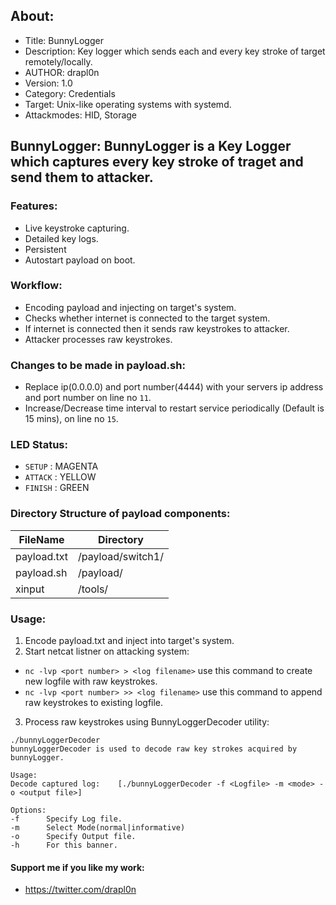 ## About:
* Title: BunnyLogger
* Description: Key logger which sends each and every key stroke of target remotely/locally.
* AUTHOR: drapl0n
* Version: 1.0
* Category: Credentials
* Target: Unix-like operating systems with systemd.
* Attackmodes: HID, Storage

## BunnyLogger: BunnyLogger is a Key Logger which captures every key stroke of traget and send them to attacker.

### Features:
* Live keystroke capturing.
* Detailed key logs.
* Persistent
* Autostart payload on boot.

### Workflow:
* Encoding payload and injecting on target's system.
* Checks whether internet is connected to the target system. 
* If internet is connected then it sends raw keystrokes to attacker. 
* Attacker processes raw keystrokes. 

### Changes to be made in payload.sh:
* Replace ip(0.0.0.0) and port number(4444) with your servers ip address and port number on line no `11`.
* Increase/Decrease time interval to restart service periodically (Default is 15 mins), on line no `15`.

### LED Status:
* `SETUP`   : MAGENTA
* `ATTACK`  : YELLOW
* `FINISH`  : GREEN

### Directory Structure of payload components:
| FileName       | Directory                     |
| -------------- | ----------------------------- |
| payload.txt    | /payload/switch1/             |
| payload.sh     | /payload/                     |
| xinput         | /tools/                       |

### Usage:
1. Encode payload.txt and inject into target's system.
2. Start netcat listner on attacking system:

* `nc -lvp <port number> > <log filename>` use this command to create new logfile with raw keystrokes.
* `nc -lvp <port number> >> <log filename>` use this command to append raw keystrokes to existing logfile.
3. Process raw keystrokes using BunnyLoggerDecoder utility:
```
./bunnyLoggerDecoder
bunnyLoggerDecoder is used to decode raw key strokes acquired by bunnyLogger.

Usage: 
Decode captured log:    [./bunnyLoggerDecoder -f <Logfile> -m <mode> -o <output file>]

Options:
-f      Specify Log file.
-m      Select Mode(normal|informative)
-o      Specify Output file.
-h      For this banner.
```

#### Support me if you like my work:
* https://twitter.com/drapl0n 
